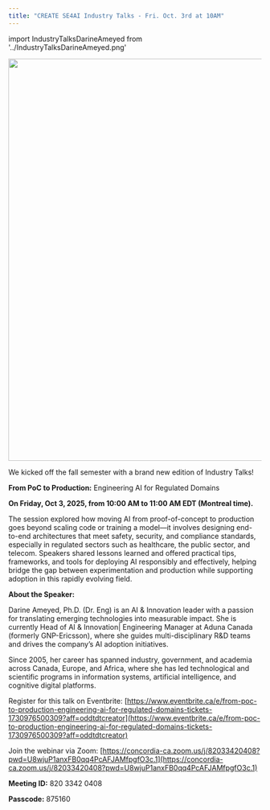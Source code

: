 ```yaml
---
title: "CREATE SE4AI Industry Talks - Fri. Oct. 3rd at 10AM"
---
```


import IndustryTalksDarineAmeyed from '../IndustryTalksDarineAmeyed.png'


<p class="Trainee_Talk"><img src={IndustryTalksDarineAmeyed} width="800"/></p>


We kicked off the fall semester with a brand new edition of Industry Talks!

**From PoC to Production:** Engineering AI for Regulated Domains

**On Friday, Oct 3, 2025, from 10:00 AM to 11:00 AM EDT (Montreal time).**

The session explored how moving AI from proof-of-concept to production goes beyond scaling code or training a model—it involves designing end-to-end architectures that meet safety, security, and compliance standards, especially in regulated sectors such as healthcare, the public sector, and telecom. Speakers shared lessons learned and offered practical tips, frameworks, and tools for deploying AI responsibly and effectively, helping bridge the gap between experimentation and production while supporting adoption in this rapidly evolving field.

**About the Speaker:**

Darine Ameyed, Ph.D. (Dr. Eng) is an AI & Innovation leader with a passion for translating emerging technologies into measurable impact. She is currently Head of AI & Innovation| Engineering Manager at Aduna Canada (formerly GNP-Ericsson), where she guides multi-disciplinary R&D teams and drives the company’s AI adoption initiatives.

Since 2005, her career has spanned industry, government, and academia across Canada, Europe, and Africa, where she has led technological and scientific programs in information systems, artificial intelligence, and cognitive digital platforms.



Register for this talk on Eventbrite: [https://www.eventbrite.ca/e/from-poc-to-production-engineering-ai-for-regulated-domains-tickets-1730976500309?aff=oddtdtcreator](https://www.eventbrite.ca/e/from-poc-to-production-engineering-ai-for-regulated-domains-tickets-1730976500309?aff=oddtdtcreator)

Join the webinar via Zoom: [https://concordia-ca.zoom.us/j/82033420408?pwd=U8wjuP1anxFB0qq4PcAFJAMfpgfO3c.1](https://concordia-ca.zoom.us/j/82033420408?pwd=U8wjuP1anxFB0qq4PcAFJAMfpgfO3c.1)



**Meeting ID:** 820 3342 0408

**Passcode:** 875160